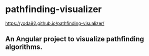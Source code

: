 # pathfinding-visualizer
https://yoda92.github.io/pathfinding-visualizer/
## An Angular project to visualize pathfinding algorithms. 
